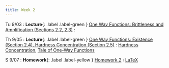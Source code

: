```yaml
---
title: Week 2
---
```


Tu 9/03
: **Lecture**{: .label .label-green } [One Way Functions: Brittleness and Amplification (Sections 2.2, 2.3)](/assets/lecture-notes/collection-F24.pdf)
    : 

Th 9/05
: **Lecture**{: .label .label-green } [One Way Functions: Existence (Section 2.4), Hardness Concentration (Section 2.5)](/assets/lecture-notes/collection-F24.pdf)
    : [Hardness Concentration](https://www.wisdom.weizmann.ac.il/~oded/X/gl.pdf), [Tale of One-Way Functions](https://arxiv.org/abs/cs/0012023) 

S 9/07
: **Homework**{: .label .label-yellow } [Homework 2](/assets/homework/hw-2.pdf)
    : [LaTeX](/assets/homework/hw-2.tex)
